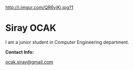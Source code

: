 http://i.imgur.com/QR6vjKj.jpg?1

# Siray OCAK #
I am a junior student in Computer Engineering department.

**Contact Info:**

ocak.siray@gmail.com